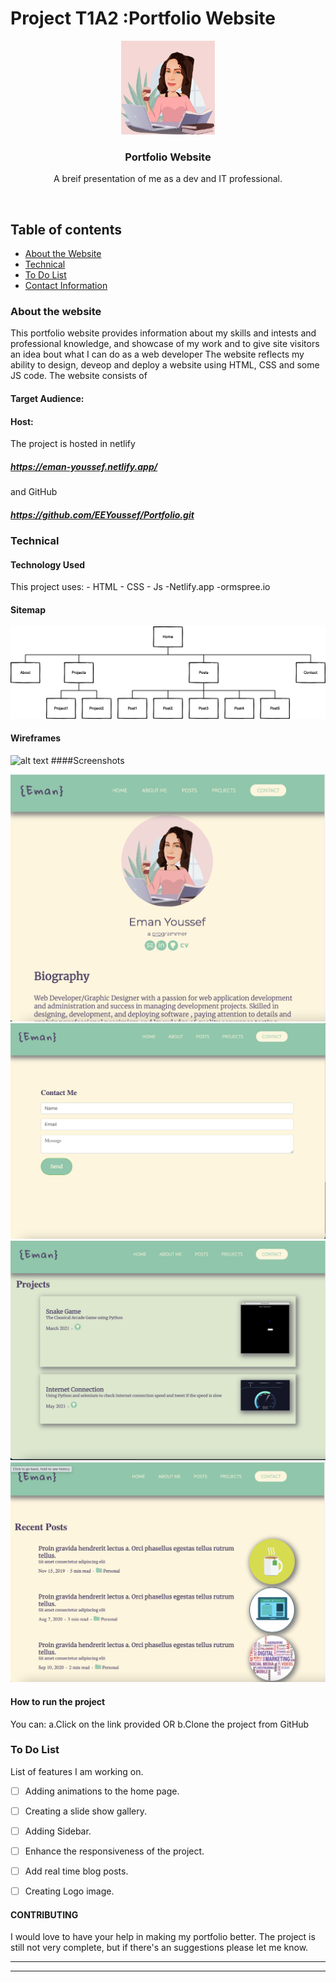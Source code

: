 # Project T1A2 :Portfolio Website

<p align="center">
  <a href="https://eman-youssef.netlify.app/">
    <img src="./images/profile_toon.png" alt="Project Name" width=150 height=150>
  </a>
  <h3 align="center">Portfolio Website</h3>

  <p align="center">
    A breif presentation of me as a dev and IT professional. 
    <br>
    </p>
</p>

<br>


## Table of contents
- [About the Website](#about-the-website)
- [Technical](#technical)
- [To Do List](#to-do-list)
- [Contact Information](#contact-information)



### About the website

This portfolio website provides information about my skills and intests and professional knowledge, and showcase of my work and to give site visitors an idea bout what I can do as a web developer
The website reflects my ability to  design, deveop and deploy a website using HTML, CSS and some JS code.
The website consists of 

#### Target Audience:


#### Host:
The project is hosted in netlify 
##### https://eman-youssef.netlify.app/
and GitHub
##### https://github.com/EEYoussef/Portfolio.git



### Technical

#### Technology Used
This project uses:
    - HTML
    - CSS
    - Js
    -Netlify.app
    -ormspree.io
#### Sitemap
![sitemape image](./images/sitemap.png)
#### Wireframes

![alt text](Isolated.png "Title")
####Screenshots

![screenshot for the home page](./images/Screen_Shot_6.png "screenshot for the home page")
![screenshot for the contact me page](./images/Screen_Shot_2.png "screenshot for the contact me page")
![screenshot for projects list page](./images/Screen_Shot_3.png "screenshot for projects list page")
![screenshot for posts list  page](./images/Screen_Shot_4.png "screenshot for posts list  page")

#### How to run the project

You can:
    a.Click on the link provided OR
    b.Clone the project from GitHub 

### To Do List

List of features I am working on.

- [ ] Adding animations to the home page.
- [ ] Creating a slide show gallery.
- [ ] Adding Sidebar.
- [ ] Enhance the responsiveness of the project.
- [ ] Add real time blog posts.
- [ ] Creating Logo image.





#### CONTRIBUTING

I would love to have your help in making  my portfolio better. The project is still not very complete, but if there's an suggestions please let me know.

<hr>



<hr>
